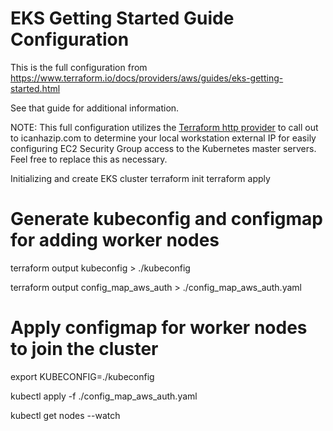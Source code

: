 # EKS Getting Started Guide Configuration

This is the full configuration from https://www.terraform.io/docs/providers/aws/guides/eks-getting-started.html

See that guide for additional information.

NOTE: This full configuration utilizes the [Terraform http provider](https://www.terraform.io/docs/providers/http/index.html) to call out to icanhazip.com to determine your local workstation external IP for easily configuring EC2 Security Group access to the Kubernetes master servers. Feel free to replace this as necessary.


Initializing and create EKS cluster
terraform init
terraform apply  

# Generate kubeconfig and configmap for adding worker nodes
terraform output kubeconfig > ./kubeconfig


terraform output config_map_aws_auth > ./config_map_aws_auth.yaml

# Apply configmap for worker nodes to join the cluster
export KUBECONFIG=./kubeconfig

kubectl apply -f ./config_map_aws_auth.yaml

kubectl get nodes --watch
